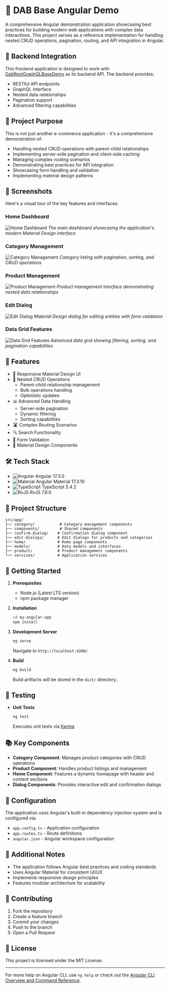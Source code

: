 # 🚀 DAB Base Angular Demo

A comprehensive Angular demonstration application showcasing best practices for building modern web applications with complex data interactions. This project serves as a reference implementation for handling nested CRUD operations, pagination, routing, and API integration in Angular.

## 🔗 Backend Integration

This frontend application is designed to work with [DabRestGraphQLBaseDemo](https://github.com/vvidov/DabRestGraphQLBaseDemo) as its backend API. The backend provides:
- RESTful API endpoints
- GraphQL interface
- Nested data relationships
- Pagination support
- Advanced filtering capabilities

## 🎯 Project Purpose

This is not just another e-commerce application - it's a comprehensive demonstration of:
- Handling nested CRUD operations with parent-child relationships
- Implementing server-side pagination and client-side caching
- Managing complex routing scenarios
- Demonstrating best practices for API integration
- Showcasing form handling and validation
- Implementing material design patterns

## 📸 Screenshots

Here's a visual tour of the key features and interfaces:

### Home Dashboard
![Home Dashboard](docs/images/home-dashboard.png)
*The main dashboard showcasing the application's modern Material Design interface*

### Category Management
![Category Management](docs/images/category-management.png)
*Category listing with pagination, sorting, and CRUD operations*

### Product Management
![Product Management](docs/images/product-management.png)
*Product management interface demonstrating nested data relationships*

### Edit Dialog
![Edit Dialog](docs/images/edit-dialog.png)
*Material Design dialog for editing entities with form validation*

### Data Grid Features
![Data Grid Features](docs/images/data-grid.png)
*Advanced data grid showing filtering, sorting, and pagination capabilities*

## 🚀 Features

- 📱 Responsive Material Design UI
- 🔄 Nested CRUD Operations
  - Parent-child relationship management
  - Bulk operations handling
  - Optimistic updates
- 📊 Advanced Data Handling
  - Server-side pagination
  - Dynamic filtering
  - Sorting capabilities
- 🛣️ Complex Routing Scenarios
- 🔍 Search Functionality
- 📝 Form Validation
- 🎨 Material Design Components

## 🛠️ Tech Stack

- ![Angular](https://img.shields.io/badge/Angular-DD0031?style=flat&logo=angular) Angular 17.3.0
- ![Material](https://img.shields.io/badge/Material-757575?style=flat&logo=material-design) Angular Material 17.3.10
- ![TypeScript](https://img.shields.io/badge/TypeScript-3178C6?style=flat&logo=typescript) TypeScript 5.4.2
- ![RxJS](https://img.shields.io/badge/RxJS-B7178C?style=flat&logo=reactivex) RxJS 7.8.0

## 📁 Project Structure

```
src/app/
├── category/           # Category management components
├── components/         # Shared components
├── confirm-dialog/    # Confirmation dialog component
├── edit-dialogs/      # Edit dialogs for products and categories
├── home/              # Home page components
├── models/            # Data models and interfaces
├── product/           # Product management components
└── services/          # Application services
```

## 🚦 Getting Started

1. **Prerequisites**
   - Node.js (Latest LTS version)
   - npm package manager

2. **Installation**
   ```bash
   cd my-angular-app
   npm install
   ```

3. **Development Server**
   ```bash
   ng serve
   ```
   Navigate to `http://localhost:4200/`

4. **Build**
   ```bash
   ng build
   ```
   Build artifacts will be stored in the `dist/` directory.

## 🧪 Testing

- **Unit Tests**
  ```bash
  ng test
  ```
  Executes unit tests via [Karma](https://karma-runner.github.io)

## 📚 Key Components

- **Category Component**: Manages product categories with CRUD operations
- **Product Component**: Handles product listings and management
- **Home Component**: Features a dynamic homepage with header and content sections
- **Dialog Components**: Provides interactive edit and confirmation dialogs

## 🔧 Configuration

The application uses Angular's built-in dependency injection system and is configured via:
- `app.config.ts` - Application configuration
- `app.routes.ts` - Route definitions
- `angular.json` - Angular workspace configuration

## 📝 Additional Notes

- The application follows Angular best practices and coding standards
- Uses Angular Material for consistent UI/UX
- Implements responsive design principles
- Features modular architecture for scalability

## 🤝 Contributing

1. Fork the repository
2. Create a feature branch
3. Commit your changes
4. Push to the branch
5. Open a Pull Request

## 📄 License

This project is licensed under the MIT License.

---
For more help on Angular CLI, use `ng help` or check out the [Angular CLI Overview and Command Reference](https://angular.io/cli).
